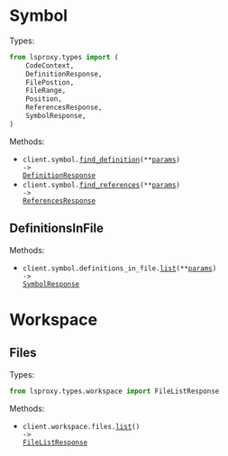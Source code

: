 # Symbol

Types:

```python
from lsproxy.types import (
    CodeContext,
    DefinitionResponse,
    FilePostion,
    FileRange,
    Position,
    ReferencesResponse,
    SymbolResponse,
)
```

Methods:

- <code title="post /symbol/find-definition">client.symbol.<a href="./src/lsproxy/resources/symbol/symbol.py">find_definition</a>(\*\*<a href="src/lsproxy/types/symbol_find_definition_params.py">params</a>) -> <a href="./src/lsproxy/types/definition_response.py">DefinitionResponse</a></code>
- <code title="post /symbol/find-references">client.symbol.<a href="./src/lsproxy/resources/symbol/symbol.py">find_references</a>(\*\*<a href="src/lsproxy/types/symbol_find_references_params.py">params</a>) -> <a href="./src/lsproxy/types/references_response.py">ReferencesResponse</a></code>

## DefinitionsInFile

Methods:

- <code title="get /symbol/definitions-in-file">client.symbol.definitions_in_file.<a href="./src/lsproxy/resources/symbol/definitions_in_file.py">list</a>(\*\*<a href="src/lsproxy/types/symbol/definitions_in_file_list_params.py">params</a>) -> <a href="./src/lsproxy/types/symbol_response.py">SymbolResponse</a></code>

# Workspace

## Files

Types:

```python
from lsproxy.types.workspace import FileListResponse
```

Methods:

- <code title="get /workspace/list-files">client.workspace.files.<a href="./src/lsproxy/resources/workspace/files.py">list</a>() -> <a href="./src/lsproxy/types/workspace/file_list_response.py">FileListResponse</a></code>
